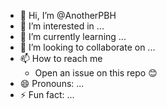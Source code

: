- 👋 Hi, I’m @AnotherPBH
- 👀 I’m interested in ...
- 🌱 I’m currently learning ...
- 💞️ I’m looking to collaborate on ...
- 📫 How to reach me
  - Open an issue on this repo 😊
- 😄 Pronouns: ...
- ⚡ Fun fact: ...
